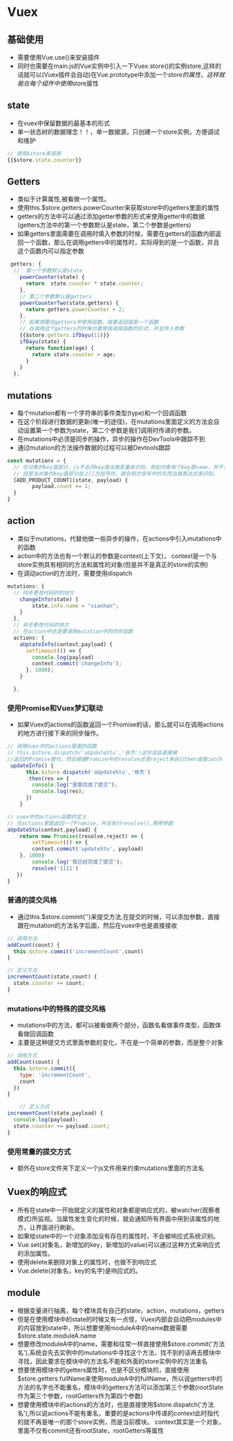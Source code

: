 # Vuex

## 基础使用

* 需要使用Vue.use()来安装插件
* 同时也需要在main.js的Vue实例中引入一下Vuex.store()的实例store,这样的话就可以(Vuex插件会自动)在Vue.prototype中添加一个$store的属性，这样就能在每个组件中使用$store属性

## state

* 在vuex中保留数据的最基本的形式
* 单一状态树的数据理念！！，单一数据源，只创建一个store实例，方便调试和维护

```js
// 使用$store来调用
{{$store.state.counter}}
```

## Getters

* 类似于计算属性,被看做一个属性。
* 使用this.$store.getters.powerCounter来获取store中的getters里面的属性
* getters的方法中可以通过添加getter参数的形式来使用getter中的数据(getters方法中的第一个参数默认是state，第二个参数是getters)
* 如果getters里面需要在调用时填入参数的时候，需要在getters的函数内部返回一个函数，那么在调用getters中的属性时，实际得到的是一个函数，并且这个函数内可以指定参数

```js
 getters: {
  //  第一个参数默认是state
    powerCounter(state) {
      return  state.counter * state.counter;
    },
    // 第二个参数默认是getters
    powerCounterTwo(state,getters) {
      return getters.powerCounter + 2;
    },
    // 如果想要在getters中使用函数，就要返回值是一个函数
    // 在调用这个getters的时候也要使用调用函数的形式，并且传入参数
    {{$store.getters.ifDayu(11)}}
    ifDayu(state) {
      return function(age) {
        return state.counter > age;
      }
    }
  },
```

## mutations

* 每个mutation都有一个字符串的事件类型(type)和一个回调函数
* 在这个阶段进行数据的更新(唯一的途径)，在mutations里面定义的方法会自动设置第一个参数为state，第二个参数是我们调用时传递的参数。
* 在mutations中必须是同步的操作，异步的操作在DevTools中跟踪不到
* 通过mutation的方法操作数据的过程可以被Devtools跟踪

```js
const mutations = {
  // 在对象的key值部分，js不会将key值当做变量来识别，例如对象有个key是name，并不会去系统中找是否有name的变量。而是直接将name当做一个字符串是被添加到对象的属性上
  // 但是当对象的key值部分加上[]方括号时，就会把方括号中的东西当做表达式来识别。
  [ADD_PRODUCT_COUNT](state, payload) {
        payload.count += 1;
  }
}
```

## action

* 类似于mutations，代替他做一些异步的操作，在actions中引入mutations中的函数
* action中的方法也有一个默认的参数是context(上下文)， context是一个与store实例具有相同的方法和属性的对象(但是并不是真正的store的实例)
* 在调动action的方法时，需要使用dispatch

```js
mutations: {
  // 同步更改代码的的地方
    changeInfo(state) {
        state.info.name = "xiaohan";  
    }
  },
  // 异步更改代码的地方
  // 在action中还是要调用mutation中的同步函数
  actions: {
    aUptateInfo(context,payload) {
      setTimeout(() => {
        console.log(payload)
        context.commit('changeInfo');
      }, 1000);
    }

  },
```

### 使用Promise和Vuex梦幻联动

* 如果Vuex的actions的函数返回一个Promise的话，那么就可以在调用actions的地方进行接下来的同步操作。

```js
// 调用Vuex中的actions里面的函数
// this.$store.dispatch('aUpdateStu','徐杰')这句话会直接被
//返回的Promise替代，然后根据Promise中的resolve还是reject来执行then或者catch
 updateInfo() {
      this.$store.dispatch('aUpdateStu','徐杰')
      .then(res => {
        console.log("里面完成了提交");
        console.log(res);
      })
    }

// vuex中的actions函数的定义
// 在actions里面返回一个Promise，并且执行resolve(),携带参数
aUpdateStu(context,payload) {
    return new Promise((resolve,reject) => {
        setTimeout(() => {
        context.commit('updateStu', payload)
    }, 1000)
        console.log('我已经完成了提交');
        resolve('1111')
   })
}
```

### 普通的提交风格

* 通过this.$store.commit('')来提交方法,在提交的时候，可以添加参数，直接跟在mutation的方法名字后面，然后在vuex中也是直接接收

```js
// 调用方法
addCount(count) {
  this.$store.commit('incrementCount',count)
}

// 定义方法
incrementCount(state,count) {
  state.counter += count;
}
```

### mutations中的特殊的提交风格

* mutations中的方法，都可以被看做两个部分，函数名看做事件类型，函数体看做回调函数
* 主要是这种提交方式里面参数的变化，不在是一个简单的参数，而是整个对象

```js
// 调用方式
addCount(count) {
  this.$store.commit({
    type: 'incrementCount',
    count
  })
}

    // 定义方式
incrementCount(state,payload) {
  console.log(payload);
  state.counter += payload.count;
}
```

### 使用常量的提交方式

* 额外在store文件夹下定义一个js文件用来约束mutations里面的方法名

## Vuex的响应式

* 所有在state中一开始就定义的属性和对象都是响应式的，被watcher(观察者模式)所监视。当属性发生变化的时候，就会通知所有界面中用到该属性的地方，让界面进行刷新。
* 如果给state中的一个对象添加没有存在的属性时，不会被响应式系统识别。
* Vue.set(对象名，新增加的key，新增加的value)可以通过这种方式来响应式的添加属性。
* 使用delete来删除对象上的属性时，也做不到响应式
* Vue.delete(对象名，key的名字)是响应式的。

## module

* 根据变量进行抽离，每个模块具有自己的state，action，mutations，getters
* 但是在使用模块中的state的时候又有一点怪，Vuex内部会自动把modules中的内容放到state中，所以想要使用moduleA中的name数据需要$store.state.moduleA.name
* 想要修改moduleA中的name，需要和往常一样直接使用$store.commit('方法名'),系统会先去实例中的mutations中寻找这个方法，找不到的话再去模块中寻找，因此要求在模块中的方法名不能和外面的store实例中的方法重名
* 想要使用模块中的getters属性时，也是不区分模块的，直接使用$store.getters.fullName来使用moduleA中的fullName，所以说getters中的方法的名字也不能重名，模块中的getters方法可以添加第三个参数(rootState作为第三个参数，rootGetters作为第四个参数)
* 想要使用模块中的actions的方法时，也是直接使用$store.dispatch('方法名'),所以说actions不能有重名，重要的是actions中传递的context此时指代的就不再是唯一的那个store实例，而是当前模块。
context其实是一个对象，里面不仅有commit还有rootState，rootGetters等属性